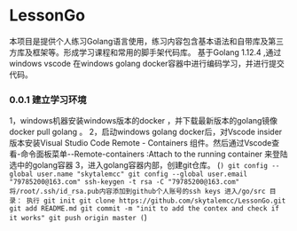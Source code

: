 # LessonGo
本项目是提供个人练习Golang语言使用，练习内容包含基本语法和自带库及第三方库及框架等。形成学习课程和常用的脚手架代码库。
基于Golang 1.12.4 ,通过windows vscode 在windows golang docker容器中进行编码学习，并进行提交代码。
### 0.0.1 建立学习环境
1，windows机器安装windows版本的docker ，并下载最新版本的golang镜像 docker pull golang 。
2，启动windows golang docker后，对Vscode insider版本安装Visual Studio Code Remote - Containers 组件。然后通过Vscode查看-命令面板菜单--Remote-containers :Attach to the running container 来登陆选中的golang容器
3，进入golang容器内部，创建git仓库。
   (```)
        git config --global user.name "skytalemcc"
        git config --global user.email "79785200@163.com"
        ssh-keygen -t rsa -C "79785200@163.com"
        将/root/.ssh/id_rsa.pub内容添加到github个人账号的ssh keys
        进入/go/src 目录：
        执行 git init
            git clone https://github.com/skytalemcc/LessonGo.git
            git add README.md
            git commit -m "init to add the contex and check if it works"
            git push origin master
   (```)